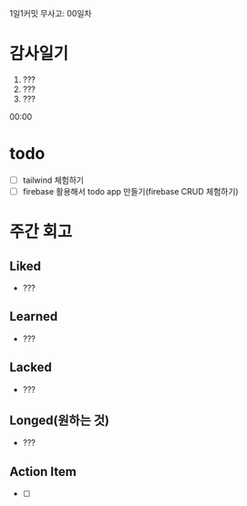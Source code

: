 1일1커밋 무사고: 00일차

# 감사일기

1. ???
2. ???
3. ???

00:00

# todo

- [ ] tailwind 체험하기
- [ ] firebase 활용해서 todo app 만들기(firebase CRUD 체험하기)

# 주간 회고

## Liked

- ???

## Learned

- ???

## Lacked

- ???

## Longed(원하는 것)

- ???

## Action Item

- [ ]
